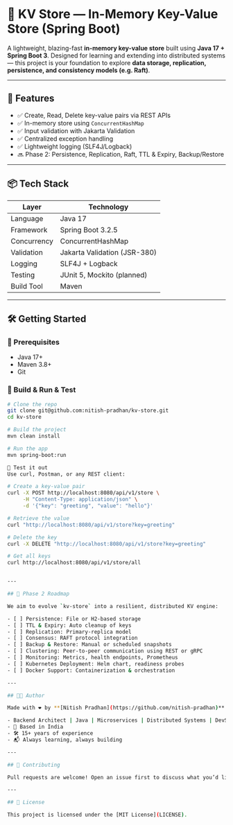 # 🔐 KV Store — In-Memory Key-Value Store (Spring Boot)

A lightweight, blazing-fast **in-memory key-value store** built using **Java 17 + Spring Boot 3**. Designed for learning and extending into distributed systems — this project is your foundation to explore **data storage, replication, persistence, and consistency models (e.g. Raft)**.

---

## 🚀 Features

- ✅ Create, Read, Delete key-value pairs via REST APIs
- ✅ In-memory store using `ConcurrentHashMap`
- ✅ Input validation with Jakarta Validation
- ✅ Centralized exception handling
- ✅ Lightweight logging (SLF4J/Logback)
- 🔜 Phase 2: Persistence, Replication, Raft, TTL & Expiry, Backup/Restore

---

## 📦 Tech Stack

| Layer           | Technology                     |
|----------------|--------------------------------|
| Language        | Java 17                        |
| Framework       | Spring Boot 3.2.5              |
| Concurrency     | ConcurrentHashMap              |
| Validation      | Jakarta Validation (JSR-380)   |
| Logging         | SLF4J + Logback                |
| Testing         | JUnit 5, Mockito (planned)     |
| Build Tool      | Maven                          |

---

## 🛠️ Getting Started

### 📄 Prerequisites

- Java 17+
- Maven 3.8+
- Git

### 🔧 Build & Run & Test

```bash
# Clone the repo
git clone git@github.com:nitish-pradhan/kv-store.git
cd kv-store

# Build the project
mvn clean install

# Run the app
mvn spring-boot:run

🧪 Test it out
Use curl, Postman, or any REST client:

# Create a key-value pair
curl -X POST http://localhost:8080/api/v1/store \
     -H "Content-Type: application/json" \
     -d '{"key": "greeting", "value": "hello"}'

# Retrieve the value
curl "http://localhost:8080/api/v1/store?key=greeting"

# Delete the key
curl -X DELETE "http://localhost:8080/api/v1/store?key=greeting"

# Get all keys
curl http://localhost:8080/api/v1/store/all


---

## 📌 Phase 2 Roadmap

We aim to evolve `kv-store` into a resilient, distributed KV engine:

- [ ] Persistence: File or H2-based storage
- [ ] TTL & Expiry: Auto cleanup of keys
- [ ] Replication: Primary-replica model
- [ ] Consensus: RAFT protocol integration
- [ ] Backup & Restore: Manual or scheduled snapshots
- [ ] Clustering: Peer-to-peer communication using REST or gRPC
- [ ] Monitoring: Metrics, health endpoints, Prometheus
- [ ] Kubernetes Deployment: Helm chart, readiness probes
- [ ] Docker Support: Containerization & orchestration

---

## 👨‍💻 Author

Made with ❤️ by **[Nitish Pradhan](https://github.com/nitish-pradhan)**

- Backend Architect | Java | Microservices | Distributed Systems | DevSecOps | Cloud Native  
- 📍 Based in India  
- 🛠 15+ years of experience  
- 📬 Always learning, always building  

---

## 🤝 Contributing

Pull requests are welcome! Open an issue first to discuss what you’d like to change or contribute in the Phase 2 roadmap.

---

## 📄 License

This project is licensed under the [MIT License](LICENSE).
